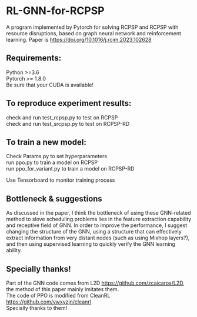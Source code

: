 # RL-GNN-for-RCPSP
A program implemented by Pytorch for solving RCPSP and RCPSP with resource disruptions, based on graph neural network and reinforcement learning. Paper is https://doi.org/10.1016/j.rcim.2023.102628

## Requirements:  
Python >=3.6  
Pytorch >= 1.8.0  
Be sure that your CUDA is available!  

## To reproduce experiment results:  
check and run test_rcpsp.py to test on RCPSP  
check and run test_srcpsp.py to test on RCPSP-RD  

## To train a new model:  
Check Params.py to set hyperparameters  
run ppo.py to train a model on RCPSP  
run ppo_for_variant.py to train a model on RCPSP-RD  

Use Tensorboard to monitor training process  

## Bottleneck & suggestions
As discussed in the paper, I think the bottleneck of using these GNN-related method to slove scheduling problems lies in the feature extraction capability and receptive field of GNN. In order to improve the performance, I suggest changing the structure of the GNN, using a structure that can effectively extract information from very distant nodes (such as using Mixhop layers?), and then using supervised learning to quickly verify the GNN learning ability. 

## Specially thanks!
Part of the GNN code comes from L2D https://github.com/zcaicaros/L2D, the method of this paper mainly imitates them.  
The code of PPO is modified from CleanRL https://github.com/vwxyzjn/cleanrl  
Specially thanks to them!  


